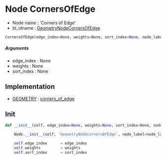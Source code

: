 # Node CornersOfEdge

- Node name : 'Corners of Edge'
- bl_idname : [GeometryNodeCornersOfEdge](https://docs.blender.org/api/current/bpy.types.GeometryNodeCornersOfEdge.html)


``` python
CornersOfEdge(edge_index=None, weights=None, sort_index=None, node_label=None, node_color=None, **kwargs)
```
##### Arguments

- edge_index : None
- weights : None
- sort_index : None

## Implementation

- [GEOMETRY](/docs/GeoNodes/socket_GEOMETRY.md) : [corners_of_edge](/docs/GeoNodes/socket_GEOMETRY.md#corners_of_edge)

## Init

``` python
def __init__(self, edge_index=None, weights=None, sort_index=None, node_label=None, node_color=None, **kwargs):

    Node.__init__(self, 'GeometryNodeCornersOfEdge', node_label=node_label, node_color=node_color, **kwargs)

    self.edge_index      = edge_index
    self.weights         = weights
    self.sort_index      = sort_index
```
